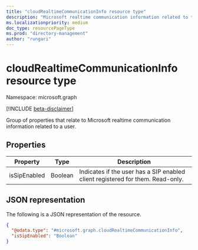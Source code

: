 ```yaml
---
title: "cloudRealtimeCommunicationInfo resource type"
description: "Microsoft realtime communication information related to the user."
ms.localizationpriority: medium
doc_type: resourcePageType
ms.prod: "directory-management"
author: "rungari"
---
```


# cloudRealtimeCommunicationInfo resource type

Namespace: microsoft.graph

[!INCLUDE [beta-disclaimer](../../includes/beta-disclaimer.md)]

Group of properties that relate to Microsoft realtime communication information related to a user.

## Properties

| Property                    | Type     | Description                                                                                      |
| --------------------------- | -------- | ------------------------------------------------------------------------------------------------ |
| isSipEnabled                | Boolean  | Indicates if  the user has a SIP enabled client registered for them. Read-only.                  |

## JSON representation
The following is a JSON representation of the resource.
<!-- {
  "blockType": "resource",
  "@odata.type": "microsoft.graph.cloudRealtimeCommunicationInfo"
}
-->
``` json
{
  "@odata.type": "#microsoft.graph.cloudRealtimeCommunicationInfo",
  "isSipEnabled": "Boolean"
}
```
